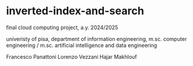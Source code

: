 # inverted-index-and-search
final cloud computing project, a.y. 2024/2025

univeristy of pisa, 
department of information engineering, 
m.sc. computer engineering / m.sc. artificial intelligence and data engineering

Francesco Panattoni
Lorenzo Vezzani
Hajar Makhlouf
